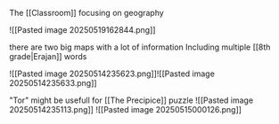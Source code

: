 The [[Classroom]] focusing on geography

![[Pasted image 20250519162844.png]]

there are two big maps with a lot of information
Including multiple [[8th grade|Erajan]] words

![[Pasted image 20250514235623.png]]![[Pasted image 20250514235633.png]]

"Tor" might be usefull for [[The Precipice]] puzzle
![[Pasted image 20250514235113.png]]
![[Pasted image 20250515000126.png]]